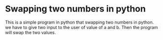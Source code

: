 # Swapping two numbers in python

This is a simple program in python that swapping two numbers in python.
we have to give two input to the user of value of a and b.
Then the program will swap the two values.
